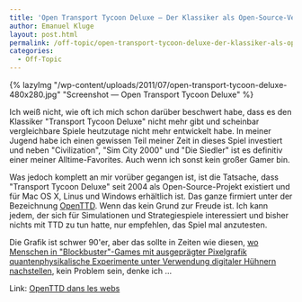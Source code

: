 ```yaml
---
title: 'Open Transport Tycoon Deluxe — Der Klassiker als Open-Source-Version'
author: Emanuel Kluge
layout: post.html
permalink: /off-topic/open-transport-tycoon-deluxe-der-klassiker-als-open-source-version/
categories:
  - Off-Topic
---
```


{% lazyImg "/wp-content/uploads/2011/07/open-transport-tycoon-deluxe-480x280.jpg" "Screenshot &mdash; Open Transport Tycoon Deluxe" %}

Ich weiß nicht, wie oft ich mich schon darüber beschwert habe, dass es den Klassiker "Transport Tycoon Deluxe" nicht mehr gibt und scheinbar vergleichbare Spiele heutzutage nicht mehr entwickelt habe. In meiner Jugend habe ich einen gewissen Teil meiner Zeit in dieses Spiel investiert und neben "Civilization", "Sim City 2000" und "Die Siedler" ist es definitiv einer meiner Alltime-Favorites. Auch wenn ich sonst kein großer Gamer bin.

Was jedoch komplett an mir vorüber gegangen ist, ist die Tatsache, dass "Transport Tycoon Deluxe" seit 2004 als Open-Source-Projekt existiert und für Mac OS X, Linus und Windows erhältlich ist. Das ganze firmiert unter der Bezeichnung [OpenTTD][openttd]. Wenn das kein Grund zur Freude ist. Ich kann jedem, der sich für Simulationen und Strategiespiele interessiert und bisher nichts mit TTD zu tun hatte, nur empfehlen, das Spiel mal anzutesten.

Die Grafik ist schwer 90'er, aber das sollte in Zeiten wie diesen, [wo Menschen in "Blockbuster"-Games mit ausgeprägter Pixelgrafik quantenphysikalische Experimente unter Verwendung digitaler Hühnern nachstellen][youtube], kein Problem sein, denke ich &hellip;

Link: [OpenTTD dans les webs][openttd]

[openttd]: http://www.openttd.org/
[youtube]: http://www.youtube.com/watch?v=45tXuAF52E4
